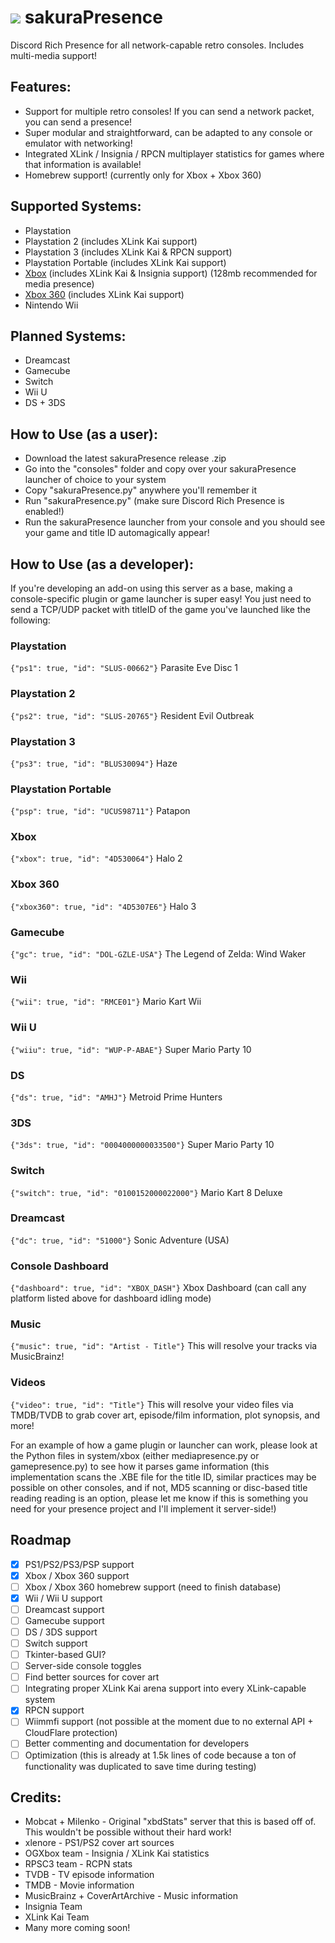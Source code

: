 # ![](https://cdn.discordapp.com/app-assets/1379734520508579960/1393481542910611476.png) sakuraPresence
Discord Rich Presence for all network-capable retro consoles. Includes multi-media support!
## Features:
- Support for multiple retro consoles! If you can send a network packet, you can send a presence!
- Super modular and straightforward, can be adapted to any console or emulator with networking!
- Integrated XLink / Insignia / RPCN multiplayer statistics for games where that information is available!
- Homebrew support! (currently only for Xbox + Xbox 360)

## Supported Systems:
- Playstation
- Playstation 2 (includes XLink Kai support)
- Playstation 3 (includes XLink Kai & RPCN support)
- Playstation Portable (includes XLink Kai support)
- [Xbox](https://github.com/OfficialTeamUIX/Xbox-Discord-Rich-Presence) (includes XLink Kai & Insignia support) (128mb recommended for media presence)
- [Xbox 360](https://github.com/OfficialTeamUIX/Xbox-Discord-Rich-Presence) (includes XLink Kai support)
- Nintendo Wii

## Planned Systems:
- Dreamcast
- Gamecube
- Switch
- Wii U
- DS + 3DS

## How to Use (as a user):
- Download the latest sakuraPresence release .zip
- Go into the "consoles" folder and copy over your sakuraPresence launcher of choice to your system
- Copy "sakuraPresence.py" anywhere you'll remember it
- Run "sakuraPresence.py" (make sure Discord Rich Presence is enabled!)
- Run the sakuraPresence launcher from your console and you should see your game and title ID automagically appear!

## How to Use (as a developer):
If you're developing an add-on using this server as a base, making a console-specific plugin or game launcher is super easy! You just need to send a TCP/UDP packet with titleID of the game you've launched like the following:

### Playstation
```{"ps1": true, "id": "SLUS-00662"}``` Parasite Eve Disc 1
### Playstation 2
```{"ps2": true, "id": "SLUS-20765"}``` Resident Evil Outbreak 
### Playstation 3
```{"ps3": true, "id": "BLUS30094"}``` Haze
### Playstation Portable
```{"psp": true, "id": "UCUS98711"}``` Patapon
### Xbox
```{"xbox": true, "id": "4D530064"}```  Halo 2
### Xbox 360
```{"xbox360": true, "id": "4D5307E6"}``` Halo 3 
### Gamecube
```{"gc": true, "id": "DOL-GZLE-USA"}``` The Legend of Zelda: Wind Waker
### Wii
```{"wii": true, "id": "RMCE01"}``` Mario Kart Wii
### Wii U
```{"wiiu": true, "id": "WUP-P-ABAE"}``` Super Mario Party 10
### DS
```{"ds": true, "id": "AMHJ"}``` Metroid Prime Hunters
### 3DS
```{"3ds": true, "id": "0004000000033500"}``` Super Mario Party 10
### Switch
```{"switch": true, "id": "0100152000022000"}``` Mario Kart 8 Deluxe
### Dreamcast
```{"dc": true, "id": "51000"}``` Sonic Adventure (USA)
### Console Dashboard
```{"dashboard": true, "id": "XBOX_DASH"}``` Xbox Dashboard (can call any platform listed above for dashboard idling mode)

### Music
``` {"music": true, "id": "Artist - Title"} ``` 
This will resolve your tracks via MusicBrainz!

### Videos
``` {"video": true, "id": "Title"} ``` 
This will resolve your video files via TMDB/TVDB to grab cover art, episode/film information, plot synopsis, and more!

For an example of how a game plugin or launcher can work, please look at the Python files in system/xbox (either mediapresence.py or gamepresence.py) to see how it parses game information (this implementation scans the .XBE file for the title ID, similar practices may be possible on other consoles, and if not, MD5 scanning or disc-based title reading reading is an option, please let me know if this is something you need for your presence project and I'll implement it server-side!)

## Roadmap
- [x] PS1/PS2/PS3/PSP support
- [x] Xbox / Xbox 360 support
- [ ] Xbox / Xbox 360 homebrew support (need to finish database)
- [x] Wii / Wii U support
- [ ] Dreamcast support
- [ ] Gamecube support
- [ ] DS / 3DS support
- [ ] Switch support
- [ ] Tkinter-based GUI?
- [ ] Server-side console toggles
- [ ] Find better sources for cover art
- [ ] Integrating proper XLink Kai arena support into every XLink-capable system
- [x] RPCN support
- [ ] Wiimmfi support (not possible at the moment due to no external API + CloudFlare protection)
- [ ] Better commenting and documentation for developers
- [ ] Optimization (this is already at 1.5k lines of code because a ton of functionality was duplicated to save time during testing)

## Credits:
- Mobcat + Milenko - Original "xbdStats" server that this is based off of. This wouldn't be possible without their hard work!
- xlenore - PS1/PS2 cover art sources
- OGXbox team - Insignia / XLink Kai statistics
- RPSC3 team - RCPN stats
- TVDB - TV episode information
- TMDB - Movie information
- MusicBrainz + CoverArtArchive - Music information
- Insignia Team 
- XLink Kai Team
- Many more coming soon!
